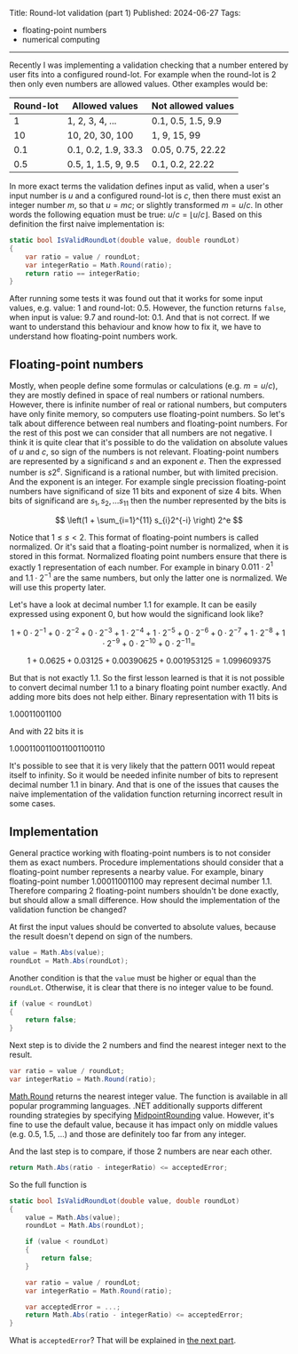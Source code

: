 Title: Round-lot validation (part 1)
Published: 2024-06-27
Tags:
- floating-point numbers
- numerical computing
---
Recently I was implementing a validation checking that a number entered by user fits into a configured round-lot. For example when the round-lot is 2 then only even numbers are allowed values. Other examples would be:

| Round-lot | Allowed values      | Not allowed values |
|-----------|---------------------|--------------------|
|         1 | 1, 2, 3, 4, ...     | 0.1, 0.5, 1.5, 9.9 |
|        10 | 10, 20, 30, 100     | 1, 9, 15, 99       |
|       0.1 | 0.1, 0.2, 1.9, 33.3 | 0.05, 0.75, 22.22  |
|       0.5 | 0.5, 1, 1.5, 9, 9.5 | 0.1, 0.2, 22.22    |

In more exact terms the validation defines input as valid, when a user's input number is $u$ and a configured round-lot is $c$, then there must exist an integer number $m$, so that $u = mc$; or slightly transformed $m = u/c$. In other words the following equation must be true: $u/c = \lfloor u/c \rfloor$. Based on this definition the first naive implementation is:

```csharp
static bool IsValidRoundLot(double value, double roundLot)
{
    var ratio = value / roundLot;
    var integerRatio = Math.Round(ratio);
    return ratio == integerRatio;
}
```

After running some tests it was found out that it works for some input values, e.g. value: 1 and round-lot: 0.5. However, the function returns `false`, when input is value: 9.7 and round-lot: 0.1. And that is not correct. If we want to understand this behaviour and know how to fix it, we have to understand how floating-point numbers work.

## Floating-point numbers

Mostly, when people define some formulas or calculations (e.g. $m=u/c$), they are mostly defined in space of real numbers or rational numbers. However, there is infinite number of real or rational numbers, but computers have only finite memory, so computers use floating-point numbers. So let's talk about difference between real numbers and floating-point numbers. For the rest of this post we can consider that all numbers are not negative. I think it is quite clear that it's possible to do the validation on absolute values of $u$ and $c$, so sign of the numbers is not relevant. Floating-point numbers are represented by a significand $s$ and an exponent $e$. Then the expressed number is $s2^e$. Significand is a rational number, but with limited precision. And the exponent is an integer. For example single precission floating-point numbers have significand of size 11 bits and exponent of size 4 bits. When bits of significand are $s_1, s_2, \dots s_{11}$ then the number represented by the bits is

$$
\left(1 + \sum_{i=1}^{11} s_{i}2^{-i} \right) 2^e
$$

Notice that $1 \leq s < 2$. This format of floating-point numbers is called normalized. Or it's said that a floating-point number is normalized, when it is stored in this format. Normalized floating point numbers ensure that there is exactly 1 representation of each number. For example in binary $0.011 \cdot 2^{1}$ and $1.1 \cdot 2^{-1}$ are the same numbers, but only the latter one is normalized. We will use this property later.

Let's have a look at decimal number $1.1$ for example. It can be easily expressed using exponent 0, but how would the significand look like?

$$
1 + 0 \cdot 2^{-1} + 0 \cdot 2^{-2} + 0 \cdot 2^{-3} + 1 \cdot 2^{-4} + 1 \cdot 2^{-5} + 0 \cdot 2^{-6} + 0 \cdot 2^{-7} + 1 \cdot 2^{-8} + 1 \cdot 2^{-9} + 0 \cdot 2^{-10} + 0 \cdot 2^{-11} =
$$

$$
1 + 0.0625 + 0.03125 + 0.00390625 + 0.001953125 = 1.099609375
$$

But that is not exactly $1.1$. So the first lesson learned is that it is not possible to convert decimal number $1.1$ to a binary floating point number exactly. And adding more bits does not help either. Binary representation with 11 bits is

$1.00011001100$

And with 22 bits it is

$1.0001100110011001100110$

It's possible to see that it is very likely that the pattern $0011$ would repeat itself to infinity. So it would be needed infinite number of bits to represent decimal number 1.1 in binary. And that is one of the issues that causes the naive implementation of the validation function returning incorrect result in some cases.

## Implementation

General practice working with floating-point numbers is to not consider them as exact numbers. Procedure implementations should consider that a floating-point number represents a nearby value. For example, binary floating-point number $1.00011001100$ may represent decimal number 1.1. Therefore comparing 2 floating-point numbers shouldn't be done exactly, but should allow a small difference. How should the implementation of the validation function be changed?

At first the input values should be converted to absolute values, because the result doesn't depend on sign of the numbers.

```csharp
value = Math.Abs(value);
roundLot = Math.Abs(roundLot);
```

Another condition is that the `value` must be higher or equal than the `roundLot`. Otherwise, it is clear that there is no integer value to be found.

```csharp
if (value < roundLot)
{
    return false;
}
```

Next step is to divide the 2 numbers and find the nearest integer next to the result.

```csharp
var ratio = value / roundLot;
var integerRatio = Math.Round(ratio);
```

[Math.Round](https://learn.microsoft.com/en-us/dotnet/api/system.math.round#system-math-round(system-double)) returns the nearest integer value. The function is available in all popular programming languages. .NET additionally supports different rounding strategies by specifying [MidpointRounding](https://learn.microsoft.com/en-us/dotnet/api/system.midpointrounding) value. However, it's fine to use the default value, because it has impact only on middle values (e.g. 0.5, 1.5, ...) and those are definitely too far from any integer.

And the last step is to compare, if those 2 numbers are near each other.

```csharp
return Math.Abs(ratio - integerRatio) <= acceptedError;
```

So the full function is

```csharp
static bool IsValidRoundLot(double value, double roundLot)
{
    value = Math.Abs(value);
    roundLot = Math.Abs(roundLot);

    if (value < roundLot)
    {
        return false;
    }

    var ratio = value / roundLot;
    var integerRatio = Math.Round(ratio);

    var acceptedError = ...;
    return Math.Abs(ratio - integerRatio) <= acceptedError;
}
```

What is `acceptedError`? That will be explained in [the next part](../07/round-lot-validation-part-2).

